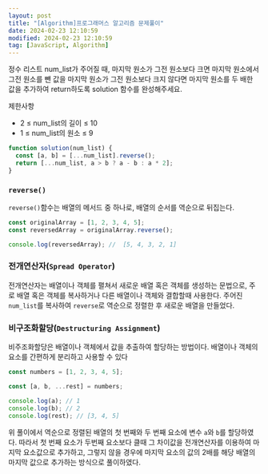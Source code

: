 ```yaml
---
layout: post
title: "[Algorithm]프로그래머스 알고리즘 문제풀이"
date: 2024-02-23 12:10:59
modified: 2024-02-23 12:10:59
tag: [JavaScript, Algorithm]
---
```


정수 리스트 num_list가 주어질 때, 마지막 원소가 그전 원소보다 크면 마지막 원소에서 그전 원소를 뺀 값을 마지막 원소가 그전 원소보다 크지 않다면 마지막 원소를 두 배한 값을 추가하여 return하도록 solution 함수를 완성해주세요.

제한사항

- 2 ≤ num_list의 길이 ≤ 10
- 1 ≤ num_list의 원소 ≤ 9

```javascript
function solution(num_list) {
  const [a, b] = [...num_list].reverse();
  return [...num_list, a > b ? a - b : a * 2];
}
```

### `reverse()`

`reverse()`함수는 배열의 메서드 중 하나로, 배열의 순서를 역순으로 뒤집는다.

```javascript
const originalArray = [1, 2, 3, 4, 5];
const reversedArray = originalArray.reverse();

console.log(reversedArray); //  [5, 4, 3, 2, 1]
```

### 전개연산자(`Spread Operator`)

전개연산자는 배열이나 객체를 펼쳐서 새로운 배열 혹은 객체를 생성하는 문법으로, 주로 배열 혹은 객체를 복사하거나 다른 배열이나 객체와 결합할때 사용한다. 주어진 `num_list`를 복사하여 `reverse`로 역순으로 정렬한 후 새로운 배열을 만들었다.

### 비구조화할당(`Destructuring Assignment`)

비주조화할당은 배열이나 객체에서 값을 추출하여 할당하는 방법이다. 배열이나 객체의 요소를 간편하게 분리하고 사용할 수 있다

```javascript
const numbers = [1, 2, 3, 4, 5];

const [a, b, ...rest] = numbers;

console.log(a); // 1
console.log(b); // 2
console.log(rest); // [3, 4, 5]
```

위 풀이에서 역순으로 정렬된 배열의 첫 번째와 두 번째 요소에 변수 `a`와 `b`를 할당하였다. 따라서 첫 번째 요소가 두번째 요소보다 클때 그 차이값을 전개연산자를 이용하여 마지막 요소값으로 추가하고, 그렇지 않을 경우에 마지막 요소의 값의 2배를 해당 배열의 마지막 값으로 추가하는 방식으로 풀이하였다.
